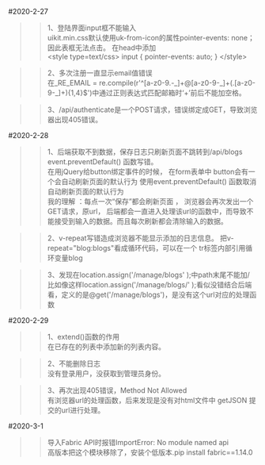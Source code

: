 #2020-2-27
>>1、登陆界面input框不能输入  
uikit.min.css默认使用uk-from-icon的属性pointer-events: none；因此表框无法点击。 
在head中添加  
	&lt;style type=text/css>
	    input {
	        pointer-events: auto;
	    }
	</style&gt;

>>2、多次注册一直显示email值错误  
在_RE_EMAIL = re.compile(r'^[a-z0-9\.\-\_]+@[a-z0-9\-\_]+(\.[a-z0-9\-\_]+){1,4}$')中通过正则表达式匹配邮箱时‘+’前后不能加空格。

>>3、/api/authenticate是一个POST请求，错误绑定成GET，导致浏览器出现405错误。


#2020-2-28
>>1、后端获取不到数据，保存日志只刷新页面不跳转到/api/blogs
event.preventDefault() 函数写错。  
在用jQuery给button绑定事件的时候， 在form表单中 button会有一个会自动刷新页面的默认行为
使用event.preventDefault() 函数取消自动刷新页面的默认行为  
我的理解 ：每点一次“保存”都会刷新页面 ， 浏览器会再次发出一个GET请求，原url，
后端都会一直进入处理该url的函数中，而导致不能接受到输入的数据。而且每次刷新都会清除输入的数据。

>>2、v-repeat写错造成浏览器不能显示添加的日志信息。
把v-repeat="blog:blogs"看成循环代码，可以在一个	tr标签内部引用循环变量blog

>>3、发现在location.assign('/manage/blogs' );中path末尾不能加/ 比如像这样location.assign('/manage/blogs/' );看似没错结合后端看，定义的是@get('/manage/blogs')，是没有这个url对应的处理函数

#2020-2-29 
>>1、extend()函数的作用  
在已存在的列表中添加新的列表内容。

>>2、不能删除日志  
没有登录用户，没获取到管理员身份。

>>3、再次出现405错误，Method Not Allowed  
有浏览器url的处理函数，后来发现是没有对html文件中 getJSON 提交的url进行处理。  

#2020-3-1  
>>导入Fabric API时报错ImportError: No module named api  
>>高版本把这个模块移除了，安装个低版本.pip install fabric==1.14.0